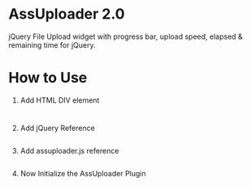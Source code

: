 AssUploader 2.0
===============

jQuery File Upload widget with progress bar, upload speed, elapsed &amp; remaining time for jQuery.



How to Use
==========

1. Add HTML DIV element
<pre><div id="assuploader" style="margin:10px;"></div></pre>

2. Add jQuery Reference
<pre><script src="https://ajax.googleapis.com/ajax/libs/jquery/1.8.3/jquery.min.js" type="text/javascript"></script></pre>

3. Add assuploader.js reference
<pre><script src="assuploader.js"></script></pre>

4. Now Initialize the AssUploader Plugin
<pre><script>
$(document).ready(function(){
	if($("#assuploader").size()>0){
		$("#assuploader").assuploader({
			formats: 'all', // Set to all or in an array like ['jpg','png','bmp'] to restrict to specific file formats
			maxsize: 2, // in MBs
			uploadpath: './files/', // Absolute Upload Directory Path
			uploadurl : 'assuploader.php', // Absolute path to assuploader.php file should not be on any other domain
			completeCallback: function(){}, // On Upload Complete Call back function
			errorCallback: function(){}, // on error call back function
			title: 'AssUploader' // Your Ass Upload Box Title
		});
	}
});
</script>
</pre>
